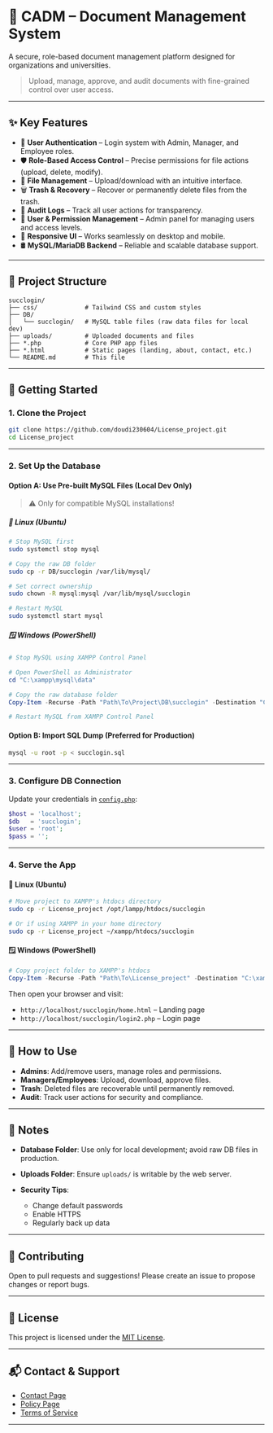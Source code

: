 # 📂 CADM – Document Management System

A secure, role-based document management platform designed for organizations and universities.

> Upload, manage, approve, and audit documents with fine-grained control over user access.

---

## ✨ Key Features

* 🔐 **User Authentication** – Login system with Admin, Manager, and Employee roles.
* 🛡️ **Role-Based Access Control** – Precise permissions for file actions (upload, delete, modify).
* 📁 **File Management** – Upload/download with an intuitive interface.
* 🗑️ **Trash & Recovery** – Recover or permanently delete files from the trash.
* 📜 **Audit Logs** – Track all user actions for transparency.
* 👥 **User & Permission Management** – Admin panel for managing users and access levels.
* 📱 **Responsive UI** – Works seamlessly on desktop and mobile.
* 🛢️ **MySQL/MariaDB Backend** – Reliable and scalable database support.

---

## 📁 Project Structure

```text
succlogin/
├── css/             # Tailwind CSS and custom styles
├── DB/
│   └── succlogin/   # MySQL table files (raw data files for local dev)
├── uploads/         # Uploaded documents and files
├── *.php            # Core PHP app files
├── *.html           # Static pages (landing, about, contact, etc.)
└── README.md        # This file
```

---

## 🚀 Getting Started

### 1. Clone the Project

```bash
git clone https://github.com/doudi230604/License_project.git
cd License_project
```

---

### 2. Set Up the Database

#### Option A: Use Pre-built MySQL Files (Local Dev Only)

> ⚠️ Only for compatible MySQL installations!

##### 🐧 Linux (Ubuntu)

```bash
# Stop MySQL first
sudo systemctl stop mysql

# Copy the raw DB folder
sudo cp -r DB/succlogin /var/lib/mysql/

# Set correct ownership
sudo chown -R mysql:mysql /var/lib/mysql/succlogin

# Restart MySQL
sudo systemctl start mysql
```

##### 🪟 Windows (PowerShell)

```powershell
# Stop MySQL using XAMPP Control Panel

# Open PowerShell as Administrator
cd "C:\xampp\mysql\data"

# Copy the raw database folder
Copy-Item -Recurse -Path "Path\To\Project\DB\succlogin" -Destination "C:\xampp\mysql\data"

# Restart MySQL from XAMPP Control Panel
```

#### Option B: Import SQL Dump (Preferred for Production)

```bash
mysql -u root -p < succlogin.sql
```

---

### 3. Configure DB Connection

Update your credentials in [`config.php`](config.php):

```php
$host = 'localhost';
$db   = 'succlogin';
$user = 'root';
$pass = '';
```

---

### 4. Serve the App

#### 🐧 Linux (Ubuntu)

```bash
# Move project to XAMPP's htdocs directory
sudo cp -r License_project /opt/lampp/htdocs/succlogin

# Or if using XAMPP in your home directory
sudo cp -r License_project ~/xampp/htdocs/succlogin
```

#### 🪟 Windows (PowerShell)

```powershell
# Copy project folder to XAMPP's htdocs
Copy-Item -Recurse -Path "Path\To\License_project" -Destination "C:\xampp\htdocs\succlogin"
```

Then open your browser and visit:

* `http://localhost/succlogin/home.html` – Landing page
* `http://localhost/succlogin/login2.php` – Login page

---

## 🧪 How to Use

* **Admins**: Add/remove users, manage roles and permissions.
* **Managers/Employees**: Upload, download, approve files.
* **Trash**: Deleted files are recoverable until permanently removed.
* **Audit**: Track user actions for security and compliance.

---

## 📌 Notes

* **Database Folder**: Use only for local development; avoid raw DB files in production.
* **Uploads Folder**: Ensure `uploads/` is writable by the web server.
* **Security Tips**:

  * Change default passwords
  * Enable HTTPS
  * Regularly back up data

---

## 🤝 Contributing

Open to pull requests and suggestions!
Please create an issue to propose changes or report bugs.

---

## 🪪 License

This project is licensed under the [MIT License](LICENSE).

---

## 📬 Contact & Support

* [Contact Page](contactus.html)
* [Policy Page](policies.html)
* [Terms of Service](termesService.html)

---
